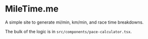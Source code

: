 # MileTime.me

A simple site to generate mi/min, km/min, and race time breakdowns.

The bulk of the logic is in `src/components/pace-calculator.tsx`.
